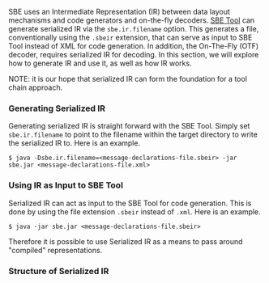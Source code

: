 SBE uses an Intermediate Representation (IR) between data layout mechanisms and code generators and on-the-fly decoders. [SBE Tool](Sbe-Tool-Guide) can generate serialized IR via the `sbe.ir.filename` option. This generates a file, conventionally using the `.sbeir` extension, that can serve as input to SBE Tool instead of XML for code generation. In addition, the On-The-Fly (OTF) decoder, requires serialized IR for decoding. In this section, we will explore how to generate IR and use it, as well as how IR works.

NOTE: it is our hope that serialized IR can form the foundation for a tool chain approach.

### Generating Serialized IR

Generating serialized IR is straight forward with the SBE Tool. Simply set `sbe.ir.filename` to point to the filename within the target directory to write the serialized IR to. Here is an example.

    $ java -Dsbe.ir.filename=<message-declarations-file.sbeir> -jar sbe.jar <message-declarations-file.xml>

### Using IR as Input to SBE Tool

Serialized IR can act as input to the SBE Tool for code generation. This is done by using the file extension `.sbeir` instead of `.xml`. Here is an example.

    $ java -jar sbe.jar <message-declarations-file.sbeir>

Therefore it is possible to use Serialized IR as a means to pass around "compiled" representations.

### Structure of Serialized IR
